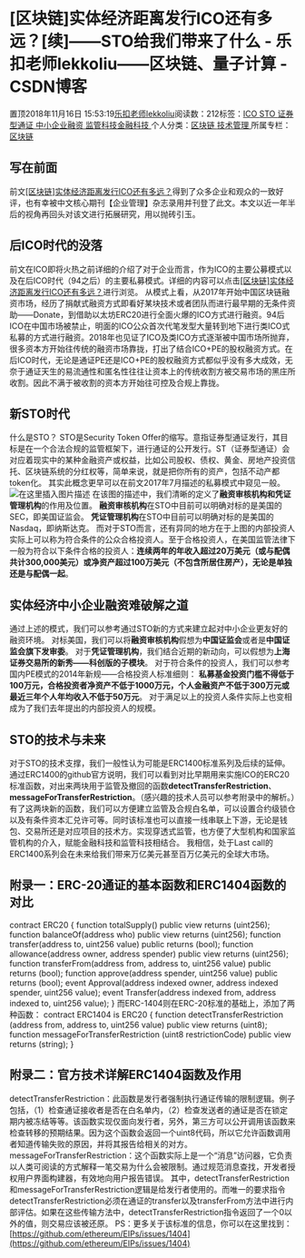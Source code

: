 
# [区块链]实体经济距离发行ICO还有多远？[续]——STO给我们带来了什么 - 乐扣老师lekkoliu——区块链、量子计算 - CSDN博客

置顶2018年11月16日 15:53:19[乐扣老师lekkoliu](https://me.csdn.net/lsttoy)阅读数：212标签：[ICO																](https://so.csdn.net/so/search/s.do?q=ICO&t=blog)[STO																](https://so.csdn.net/so/search/s.do?q=STO&t=blog)[证券型通证																](https://so.csdn.net/so/search/s.do?q=证券型通证&t=blog)[中小企业融资																](https://so.csdn.net/so/search/s.do?q=中小企业融资&t=blog)[监管科技金融科技																](https://so.csdn.net/so/search/s.do?q=监管科技金融科技&t=blog)[
							](https://so.csdn.net/so/search/s.do?q=中小企业融资&t=blog)[
																					](https://so.csdn.net/so/search/s.do?q=证券型通证&t=blog)个人分类：[区块链																](https://blog.csdn.net/lsttoy/article/category/6973962)[技术管理																](https://blog.csdn.net/lsttoy/article/category/6305746)[
							](https://blog.csdn.net/lsttoy/article/category/6973962)
所属专栏：[区块链](https://blog.csdn.net/column/details/20660.html)
[
																	](https://so.csdn.net/so/search/s.do?q=证券型通证&t=blog)
[
				](https://so.csdn.net/so/search/s.do?q=STO&t=blog)
[
			](https://so.csdn.net/so/search/s.do?q=STO&t=blog)
[
		](https://so.csdn.net/so/search/s.do?q=ICO&t=blog)

## 写在前面
前文[[区块链]实体经济距离发行ICO还有多远？](https://blog.csdn.net/lsttoy/article/details/76449632)得到了众多企业和观众的一致好评，也有幸被中文核心期刊【企业管理】杂志录用并刊登了此文。本文以近一年半后的视角再回头对该文进行拓展研究，用以抛砖引玉。
## 后ICO时代的没落
前文在ICO即将火热之前详细的介绍了对于企业而言，作为ICO的主要公募模式以及在后ICO时代（94之后）的主要私募模式。详细的内容可以点击[[区块链]实体经济距离发行ICO还有多远？](https://blog.csdn.net/lsttoy/article/details/76449632)进行浏览。
从模式上看，从2017年开始中国区块链融资市场，经历了捐献式融资方式即看好某块技术或者团队而进行最早期的无条件资助——Donate，到借助以太坊ERC20进行全面火爆的ICO方式进行融资。94后ICO在中国市场被禁止，明面的ICO公众首次代笔发型大量转到地下进行类ICO式私募的方式进行融资。2018年也见证了ICO及类ICO方式逐渐被中国市场所抛弃，很多资本方开始往传统的融资市场靠拢，打出了结合ICO+PE的股权融资方式。在后ICO时代，无论是通证PE还是ICO+PE的股权融资方式都似乎没有多大成效，无奈于通证天生的易流通性和匿名性往往让资本上的传统收割方被交易市场的黑庄所收割。因此不满于被收割的资本方开始往可控及合规上靠拢。
## 新STO时代
什么是STO？
STO是Security Token Offer的缩写。意指证券型通证发行，其目标是在一个合法合规的监管框架下，进行通证的公开发行。ST（证券型通证）会对应着现实中的某种金融资产或权益，比如公司股权、债权、黄金、房地产投资信托、区块链系统的分红权等，简单来说，就是把你所有的资产，包括不动产都token化。
其实此概念更早可以在前文2017年7月描述的私募模式中窥见一般。
![在这里插入图片描述](https://img-blog.csdn.net/20170731164006375?watermark/2/text/aHR0cDovL2Jsb2cuY3Nkbi5uZXQvbHN0dG95/font/5a6L5L2T/fontsize/400/fill/I0JBQkFCMA==/dissolve/70/gravity/SouthEast)
在该图的描述中，我们清晰的定义了**融资审核机构和凭证管理机构**的作用及位置。
**融资审核机构**在STO中目前可以明确对标的是美国的SEC，即美国证监会。
**凭证管理机构**在STO中目前可以明确对标的是美国的Nasdaq，即纳斯达克。
而对于STO而言，还有异同的地方在于上图的内部投资人实际上可以称为符合条件的公众合格投资人。至于合格投资人，在美国监管法律下一般为符合以下条件合格的投资人：**连续两年的年收入超过20万美元（或与配偶共计300,000美元）或净资产超过100万美元（不包含所居住房产），无论是单独还是与配偶一起**。
## 实体经济中小企业融资难破解之道
通过上述的模式，我们可以参考通过STO新的方式来建立起对中小企业更友好的融资环境。
对标美国，我们可以将**融资审核机构**假想为**中国证监会**或者是**中国证监会旗下发审委**。
对于**凭证管理机构**，我们结合近期的新动向，可以假想为**上海证券交易所的新秀——科创版的子模块**。
对于符合条件的投资人，我们可以参考国内PE模式的2014年新规——合格投资人标准细则：
**私募基金投资门槛不得低于100万元，合格投资者净资产不低于1000万元，个人金融资产不低于300万元或最近三年个人年均收入不低于50万元**。
对于满足以上的投资人条件实际上也变相成为了我们去年提出的内部投资人的规模。
## STO的技术与未来
对于STO的技术支撑，我们一般性认为可能是ERC1400标准系列及后续的延伸。
通过ERC1400的github官方说明，我们可以看到对比早期用来实施ICO的ERC20标准函数，对出来两块用于监管及撤回的函数**detectTransferRestriction**、**messageForTransferRestriction**。（感兴趣的技术人员可以参考附录中的解析。）有了这两块新的函数，我们可以方便建立监管及合规白名单，可以设置合约级锁仓以及有条件资本汇兑许可等。同时该标准也可以直接一线串联上下游，无论是钱包、交易所还是对应项目的技术方。实现穿透式监管，也方便了大型机构和国家监管机构的介入，赋能金融科技和监管科技相结合。
我相信，处于Last call的ERC1400系列会在未来给我们带来万亿美元甚至百万亿美元的全球大市场。
## 附录一：ERC-20通证的基本函数和ERC1404函数的对比
contract ERC20 {
function totalSupply() public view returns (uint256);
function balanceOf(address who) public view returns (uint256);
function transfer(address to, uint256 value) public returns (bool);
function allowance(address owner, address spender) public view returns (uint256);
function transferFrom(address from, address to, uint256 value) public returns (bool);
function approve(address spender, uint256 value) public returns (bool);
event Approval(address indexed owner, address indexed spender, uint256 value);
event Transfer(address indexed from, address indexed to, uint256 value);
}
而ERC-1404则在ERC-20标准的基础上，添加了两种函数：
contract ERC1404 is ERC20 {
function detectTransferRestriction (address from, address to, uint256 value) public view returns (uint8);
function messageForTransferRestriction (uint8 restrictionCode) public view returns (string);
}
## 附录二：官方技术详解ERC1404函数及作用
detectTransferRestriction：此函数是发行者强制执行通证传输的限制逻辑。例子包括，（1）检查通证接收者是否在白名单内，（2）检查发送者的通证是否在锁定期内被冻结等等。该函数实现仅面向发行者，另外，第三方可以公开调用该函数来检查转移的预期结果。因为这个函数会返回一个uint8代码，所以它允许函数调用者知道传输失败的原因，并将其报告给相关的对方。
messageForTransferRestriction：这个函数实际上是一个“消息”访问器，它负责以人类可阅读的方式解释一笔交易为什么会被限制。通过规范消息查找，开发者授权用户界面构建器，有效地向用户报告错误。
其中，detectTransferRestriction和messageForTransferRestriction逻辑是给发行者使用的。而唯一的要求指令detectTransferRestriction必须在通证的transfer以及transferFrom方法中进行内部评估。如果在这些传输方法中，detectTransferRestriction指令返回了一个0以外的值，则交易应该被还原。
PS：更多关于该标准的信息，你可以在这里找到：[https://github.com/ethereum/EIPs/issues/1404](https://github.com/ethereum/EIPs/issues/1404)

